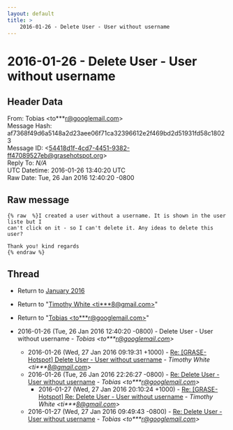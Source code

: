 ```yaml
---
layout: default
title: >
    2016-01-26 - Delete User - User without username
---
```


# 2016-01-26 - Delete User - User without username

## Header Data

From: Tobias \<to***r@googlemail.com\><br>
Message Hash: af7368f49d6a5148a2d23aee06f71ca32396612e2f469bd2d51931fd58c18023<br>
Message ID: \<54418d1f-4cd7-4451-9382-ff47089527eb@grasehotspot.org\><br>
Reply To: _N/A_<br>
UTC Datetime: 2016-01-26 13:40:20 UTC<br>
Raw Date: Tue, 26 Jan 2016 12:40:20 -0800<br>

## Raw message

```
{% raw  %}I created a user without a username. It is shown in the user liste but I 
can't click on it - so I can't delete it. Any ideas to delete this user? 

Thank you! kind regards 
{% endraw %}
```

## Thread

+ Return to [January 2016](/archive/2016/01)

+ Return to "[Timothy White <ti***8<span>@</span>gmail.com>](/authors/ti___8_at_gmail_com)"
+ Return to "[Tobias <to***r<span>@</span>googlemail.com>](/authors/to___r_at_googlemail_com)"

+ 2016-01-26 (Tue, 26 Jan 2016 12:40:20 -0800) - Delete User - User without username - _Tobias \<to***r@googlemail.com\>_
  + 2016-01-26 (Wed, 27 Jan 2016 09:19:31 +1000) - [Re: [GRASE-Hotspot] Delete User - User without username](/archive/2016/01/11301a1aafb70197062877a31c744742b6e0591bd20288b71ae610c4716a0124) - _Timothy White \<ti***8@gmail.com\>_
  + 2016-01-26 (Tue, 26 Jan 2016 22:26:27 -0800) - [Re: Delete User - User without username](/archive/2016/01/352e7ccf75feba6f6ad28cc46be4ab838facbe427945e7b894281bcdcada02af) - _Tobias \<to***r@googlemail.com\>_
    + 2016-01-27 (Wed, 27 Jan 2016 20:10:24 +1000) - [Re: [GRASE-Hotspot] Re: Delete User - User without username](/archive/2016/01/79748c9d670272c4bb3f355b54278d5b1b311067a2794fcb7b8c6765df5aa90c) - _Timothy White \<ti***8@gmail.com\>_
  + 2016-01-27 (Wed, 27 Jan 2016 09:49:43 -0800) - [Re: Delete User - User without username](/archive/2016/01/b123fe644feeed2cb831c496f51e42f9b3ac10d3123914cc4eb7beb30ced0b14) - _Tobias \<to***r@googlemail.com\>_

